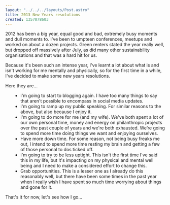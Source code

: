 ```yaml
---
layout: "../../../layouts/Post.astro"
title: 2013 New Years resolutions
created: 1357078603
---
```



2012 has been a big year, equal good and bad, extremely busy moments and dull moments to. I&#39;ve been to umpteen conferences, meetups and worked on about a dozen projects. Green renters stated the year really well, but dropped off massively after July, as did many other sustainability organisations and that was a hard hit for us.

Because it&#39;s been such an intense year, I&#39;ve learnt a lot about what is and isn&#39;t working for me mentally and physically, so for the first time in a while, I&#39;ve decided to make some new years resolutions.

Here they are...<ul><li style="margin-left: 18pt;">I&#39;m going to start to blogging again. I have too many things to say that aren&#39;t possible to encompass in social media updates.</li><li style="margin-left: 18pt;">I&#39;m going to ramp up my public speaking. For similar reasons to the above, but also because I enjoy it.</li><li style="margin-left: 18pt;">I&#39;m going to do more for me (and my wife). We&#39;ve both spent a lot of our own personal time, money and energy on philanthropic projects over the past couple of years and we&#39;re both exhausted. We&rsquo;re going to spend more time doing things we want and enjoying ourselves.</li><li style="margin-left: 18pt;">Have more down time. For some reason, not being busy freaks me out, I intend to spend more time resting my brain and getting a few of those personal to dos ticked off.</li><li style="margin-left: 18pt;">I&#39;m going to try to be less uptight. This isn&#39;t the first time I&#39;ve said this in my life, but it&#39;s impacting on my physical and mental well being and I need to make a considered effort to change this.</li><li style="margin-left: 18pt;">Grab opportunities. This is a lesser one as I already do this reasonably well, but there have been some times in the past year when I really wish I have spent so much time worrying about things and gone for it.</li></ul>

That&#39;s it for now, let&#39;s see how I go...
